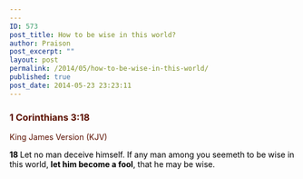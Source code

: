 ```yaml
---
---
ID: 573
post_title: How to be wise in this world?
author: Praison
post_excerpt: ""
layout: post
permalink: /2014/05/how-to-be-wise-in-this-world/
published: true
post_date: 2014-05-23 23:23:11
---
```

<div class="heading passage-class-0" style="color: #5c1101;">
<h3>1 Corinthians 3:18</h3>
<p class="txt-sm">King James Version (KJV)</p>

</div>
<div class="passage version-KJV result-text-style-normal text-html " style="color: #000000;">

<span id="en-KJV-28429" class="text 1Cor-3-18"><span class="versenum" style="font-weight: bold;">18 </span>Let no man deceive himself. If any man among you seemeth to be wise in this world, <strong>let him become a fool</strong>, that he may be wise.</span>

</div>